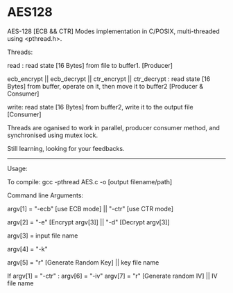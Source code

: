 # AES128
AES-128 [ECB && CTR] Modes implementation in C/POSIX, multi-threaded using <pthread.h>.

Threads:

read : read state [16 Bytes] from file to buffer1. [Producer]

ecb_encrypt || ecb_decrypt || ctr_encrypt || ctr_decrypt : read state [16 Bytes] from buffer, operate on it, then move it to buffer2 [Producer & Consumer]

write: read state [16 Bytes] from buffer2, write it to the output file [Consumer]

Threads are oganised to work in parallel, producer consumer method, and synchronised using mutex lock.

Still learning, looking for your feedbacks.


-------------------------------------------------------------------------------------------------------

Usage:

To compile: gcc -pthread AES.c -o [output filename/path]

Command line Arguments:

argv[1] = "-ecb" [use ECB mode] || "-ctr" [use CTR mode]

argv[2] = "-e" [Encrypt argv[3]] || "-d" [Decrypt argv[3]]

argv[3] = input file name

argv[4] = "-k"

argv[5] = "r" [Generate Random Key] || key file name

If argv[1] = "-ctr" :
                      argv[6] = "-iv"
                      argv[7] = "r" [Generate random IV] || IV file name
